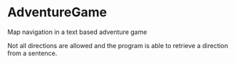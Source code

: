 # AdventureGame
Map navigation in a text based adventure game

Not all directions are allowed and the program is able to retrieve a direction from a sentence.
